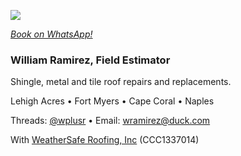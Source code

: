 ![](https://images.squarespace-cdn.com/content/v1/54b92ae8e4b0b6572f7dacb1/1475492898761-94QK20E08UFQHKD0ZHM2/image-asset.gif)

[*Book on WhatsApp!*](https://wa.me/12392463380)

### William Ramirez, Field Estimator

Shingle, metal and tile roof repairs and replacements. 

Lehigh Acres • Fort Myers • Cape Coral • Naples

Threads: [@wplusr](https://www.threads.com/@wplusr?igshid=NTc4MTIwNjQ2YQ==) • Email: [wramirez@duck.com](mailto:wramirez@duck.com)

With [WeatherSafe Roofing, Inc](https://www.weathersafe.us/) (CCC1337014)